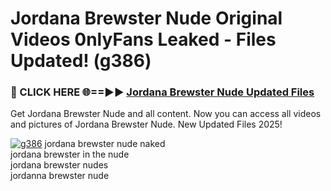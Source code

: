 # Jordana Brewster Nude Original Videos 0nlyFans Leaked - Files Updated! (g386)

<h3>🔴 CLICK HERE 🌐==►► <a href="https://tinyurl.com/yrmya6cz" rel="nofollow">Jordana Brewster Nude Updated Files</a></h3>

Get Jordana Brewster Nude and all content. Now you can access all videos and pictures of Jordana Brewster Nude. New Updated Files 2025!

[![g386](https://i.imgur.com/FMdXYCs.gif)](https://tinyurl.com/yrmya6cz)
jordana brewster nude naked<br>
jordana brewster in the nude<br>
jordana brewster nudes<br>
jordanna brewster nude